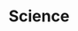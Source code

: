 ---
title: "Science"
layout: page-sidebar
permalink: "/post-by-tags.html"
image: "/assets/images/screenshot.jpg"
comments: true
---